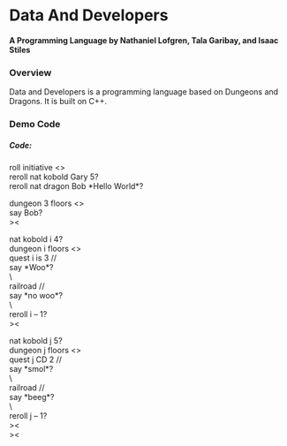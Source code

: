 # Data And Developers

#### A Programming Language by Nathaniel Lofgren, Tala Garibay, and Isaac Stiles    

### Overview  

Data and Developers is a programming language based on Dungeons and Dragons. It is built on C++.  

### Demo Code

##### Code:
roll initiative <>  
reroll nat kobold Gary 5?  
reroll nat dragon Bob \*Hello World*?  

dungeon 3 floors <>  
say Bob?  
\><  

nat kobold i 4?  
dungeon i floors <>  
quest i is 3 //  
say \*Woo*?  
\\  
railroad //  
say \*no woo*?  
\\  
reroll i – 1?  
\><  

nat kobold j 5?  
dungeon j floors <>  
quest j CD 2 //  
say \*smol*?  
\\  
railroad //  
say \*beeg*?  
\\  
reroll j – 1?  
\><  
\><  
